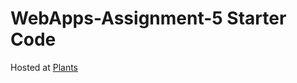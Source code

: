 # WebApps-Assignment-5 Starter Code

Hosted at [Plants](https://44-563-web-apps-s23.github.io/44563-webapps-s23-assignment5-akhilmk2407/plants.html)
